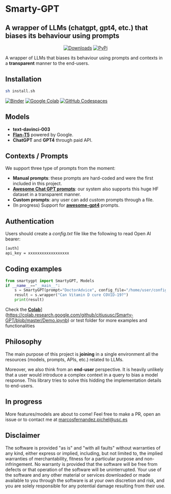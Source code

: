 # Smarty-GPT
## A wrapper of LLMs (chatgpt, gpt4, etc.) that biases its behaviour using prompts

<p align="center">
    <a href="https://pepy.tech/project/smarty-gpt/"><img alt="Downloads" src="https://img.shields.io/badge/dynamic/json?style=flat-square&maxAge=3600&label=downloads&query=$.total_downloads&url=https://api.pepy.tech/api/projects/smarty-gpt"></a>
    <a href="https://pypi.python.org/pypi/smarty-gpt/"><img alt="PyPi" src="https://img.shields.io/pypi/v/smarty-gpt.svg?style=flat-square"></a>
</p>

A wrapper of LLMs that biases its behaviour using prompts and contexts in a **transparent** manner to the end-users.

## Installation 

```bash
sh install.sh
```
[![Binder](https://mybinder.org/badge_logo.svg)](https://mybinder.org/v2/gh/citiususc/Smarty-GPT/HEAD?labpath=Demo.ipynb) [![Google Colab](https://colab.research.google.com/assets/colab-badge.svg)](https://colab.research.google.com/github/citiususc/Smarty-GPT/blob/master/Demo.ipynb) [![GitHub Codespaces](https://github.com/codespaces/badge.svg)](https://github.com/codespaces/new?hide_repo_select=true&ref=main&repo=citiususc/Smarty-GPT&machine=basicLinux32gb&location=WestEurope)

## Models

- **text-davinci-003**
- [**Flan-T5**](https://huggingface.co/google/flan-t5-small) powered by Google.
- **ChatGPT** and **GPT4** through paid API.

## Contexts / Prompts

We support three type of prompts from the moment:

- **Manual prompts**: these prompts are hard-coded and were the first included in this project.
- [**Awesome Chat GPT prompts**](https://github.com/f/awesome-chatgpt-prompts): our system also supports this huge HF dataset in a transparent manner.
- **Custom prompts**: any user can add custom prompts through a file.
- (In progress) Support for [**awesome-gpt4**](https://github.com/radi-cho/awesome-gpt4) prompts.


## Authentication

Users should create a *config.txt* file like the following to read Open AI bearer:

```txt
[auth]
api_key = xxxxxxxxxxxxxxxxxx
```

## Coding examples

```python
from smartygpt import SmartyGPT, Models
if __name__=="__main__":
    s = SmartyGPT(prompt="DoctorAdvice", config_file="/home/user/config.txt") 
    result = s.wrapper("Can Vitamin D cure COVID-19?")
    print(result)
```

Check the [**Colab**](https://colab.research.google.com/assets/colab-badge.svg)](https://colab.research.google.com/github/citiususc/Smarty-GPT/blob/master/Demo.ipynb) or test folder for more examples and functionalities

## Philosophy

The main purpose of this project is **joining** in a single environment all the resources (models, prompts, APIs, etc.) related to LLMs. 

Moreover, we also think from an **end-user** perspective. It is heavily unlikely that a user would introduce a complex context in a query to bias a model response. This library tries to solve this hidding the implementation details to end-users.

## In progress

More features/models are about to come! Feel free to make a PR, open an issue or to contact me at marcosfernandez.pichel@usc.es

## Disclaimer 

The software is provided "as is" and "with all faults" without warranties of any kind, either express or implied, including, but not limited to, the implied warranties of merchantability, fitness for a particular purpose and non-infringement. No warranty is provided that the software will be free from defects or that operation of the software will be uninterrupted. Your use of the software and any other material or services downloaded or made available to you through the software is at your own discretion and risk, and you are solely responsible for any potential damage resulting from their use.
